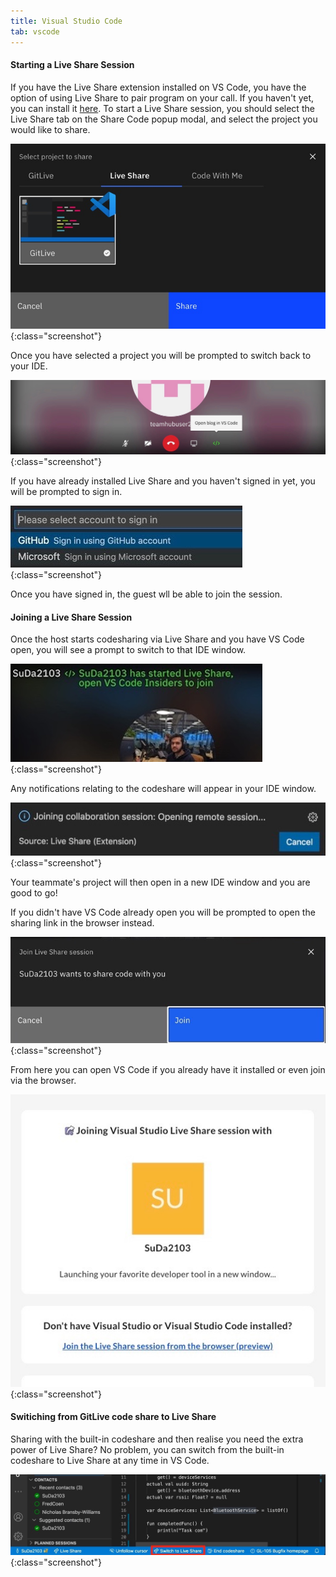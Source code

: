 ```yaml
---
title: Visual Studio Code
tab: vscode
---
```


#### Starting a Live Share Session 
If you have the Live Share extension installed on VS Code, you have the option of using Live Share to pair program on your call. If you haven't yet, you can install it [here](https://visualstudio.microsoft.com/services/live-share/). To start a Live Share session, you should select the Live Share tab on the Share Code popup modal, and select the project you would like to share. 

![Start Live Share](/uploads/codeshare-start-liveshare.jpg "Start Live Share"){:class="screenshot"}

Once you have selected a project you will be prompted to switch back to your IDE.

![Live Share Open Repo](/uploads/liveshare-open-repo.jpeg "Live Share Open Repo"){:class="screenshot"}

If you have already installed Live Share and you haven't signed in yet, you will be prompted to sign in. 

![Live Share Sign In](/uploads/codeshare-liveshare-sign-in.jpeg "Live Share Sign In"){:class="screenshot"}


 Once you have signed in, the guest wll be able to join the session.

#### Joining a Live Share Session 

Once the host starts codesharing via Live Share and you have VS Code open, you will see a prompt to switch to that IDE window.

![Live Share Open Editor](/uploads/codeshare-liveshare-open-editor.jpg "Live Share Open Editor"){:class="screenshot"}


Any notifications relating to the codeshare will appear in your IDE window.

![Live Share Join Collab](/uploads/codeshare-liveshare-join-collab.jpeg "Live Share Join Collab"){:class="screenshot"}


Your teammate's project will then open in a new IDE window and you are good to go!

If you didn't have VS Code already open you will be prompted to open the sharing link in the browser instead.

![Accept Live Share](/uploads/codeshare-accept-liveshare.jpeg "Accept Live Share"){:class="screenshot"}


From here you can open VS Code if you already have it installed or even join via the browser.

![Live Share Open Editor](/uploads/codeshare-liveshare-confirmation.jpeg "Live Share Open Editor"){:class="screenshot"}

#### Switiching from GitLive code share to Live Share

Sharing with the built-in codeshare and then realise you need the extra power of Live Share? No problem, you can switch from the built-in codeshare to Live Share at any time in VS Code.

![Codeshare Livesharing](/uploads/codeshare-livesharing.jpeg "Codeshare Livesharing"){:class="screenshot"}


